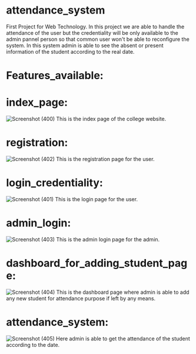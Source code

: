 # attendance_system

First Project for Web Technology.
In this project we are able to handle the attendance of 
the user but the credentiality will be only available to the admin pannel person 
so that common user won't be able to reconfigure the system.
In this system admin is able to see the absent or present information
of the student according to the real date.
# Features_available:
# index_page:
![Screenshot (400)](https://user-images.githubusercontent.com/64521801/148039485-a051e575-793b-4d41-b887-228efde8180f.png)
This is the index page of the college website.
# registration:
![Screenshot (402)](https://user-images.githubusercontent.com/64521801/148039752-65a06371-4178-4781-8a7b-614e0a56cd61.png)
This is the registration page for the user.
# login_credentiality:
![Screenshot (401)](https://user-images.githubusercontent.com/64521801/148039666-4970330d-2ad9-4f7f-97fb-05649c3a542c.png)
This is the login page for the user.

# admin_login:
![Screenshot (403)](https://user-images.githubusercontent.com/64521801/148039848-e92e7432-f119-44a8-9659-575e9ffda11e.png)
This is the admin login page for the admin.

# dashboard_for_adding_student_page:
![Screenshot (404)](https://user-images.githubusercontent.com/64521801/148039980-2702d419-bbef-4971-b085-8c1ad7c6f901.png)
This is the dashboard page where admin is able to add any new student for attendance purpose if left by any means.

# attendance_system:
![Screenshot (405)](https://user-images.githubusercontent.com/64521801/148040128-e9a2b39a-8013-4d34-a7f8-563ea4d7ab7d.png)
Here admin is able to get the attendance of the student according to the date. 
